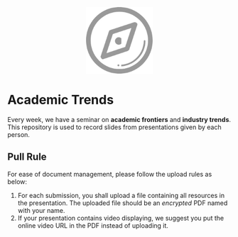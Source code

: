 <p align="center">
	<img width="150" height="150" src="icon.png" alt="logo">
</p>

# Academic Trends
Every week, we have a seminar on **academic frontiers** and **industry trends**. This repository is used to record slides from presentations given by each person. 

## Pull Rule 
For ease of document management, please follow the upload rules as below: 
1. For each submission, you shall upload a file containing all resources in the presentation. The uploaded file should be an *encrypted* PDF named with your name. 
2. If your presentation contains video displaying, we suggest you put the online video URL in the PDF instead of uploading it. 


